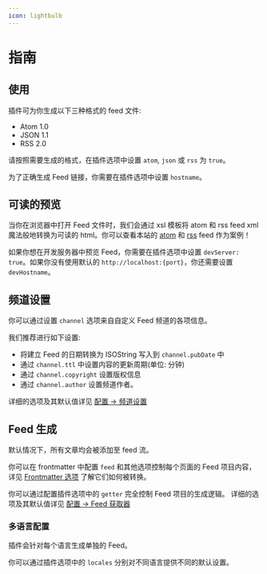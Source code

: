 ```yaml
---
icon: lightbulb
---
```


# 指南

## 使用

插件可为你生成以下三种格式的 feed 文件:

- Atom 1.0
- JSON 1.1
- RSS 2.0

请按照需要生成的格式，在插件选项中设置 `atom`, `json` 或 `rss` 为 `true`。

为了正确生成 Feed 链接，你需要在插件选项中设置 `hostname`。

## 可读的预览

当你在浏览器中打开 Feed 文件时，我们会通过 xsl 模板将 atom 和 rss feed xml 魔法般地转换为可读的 html。你可以查看本站的 [atom](/zh/atom.xml) 和 [rss](/zh/rss.xml) feed 作为案例！

如果你想在开发服务器中预览 Feed，你需要在插件选项中设置 `devServer: true`。如果你没有使用默认的 `http://localhost:{port}`，你还需要设置 `devHostname`。

## 频道设置

你可以通过设置 `channel` 选项来自自定义 Feed 频道的各项信息。

我们推荐进行如下设置:

- 将建立 Feed 的日期转换为 ISOString 写入到 `channel.pubDate` 中
- 通过 `channel.ttl` 中设置内容的更新周期(单位: 分钟)
- 通过 `channel.copyright` 设置版权信息
- 通过 `channel.author` 设置频道作者。

详细的选项及其默认值详见 [配置 → 频道设置](./channel.md)

## Feed 生成

默认情况下，所有文章均会被添加至 feed 流。

你可以在 frontmatter 中配置 `feed` 和其他选项控制每个页面的 Feed 项目内容，详见 [Frontmatter 选项](./frontmatter.md) 了解它们如何被转换。

你可以通过配置插件选项中的 `getter` 完全控制 Feed 项目的生成逻辑。 详细的选项及其默认值详见 [配置 → Feed 获取器](./getter.md)

### 多语言配置

插件会针对每个语言生成单独的 Feed。

你可以通过插件选项中的 `locales` 分别对不同语言提供不同的默认设置。
